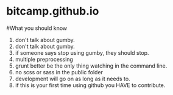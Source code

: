 bitcamp.github.io
=================
#What you should know
1. don't talk about gumby.
2. don't talk about gumby.
3. if someone says stop using gumby, they should stop.
4. multiple preprocessing
5. grunt better be the only thing watching in the command line.
6. no scss or sass in the public folder
7. development will go on as long as it needs to.
8. if this is your first time using github you HAVE to contribute.

